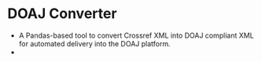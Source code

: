 # DOAJ Converter
- A Pandas-based tool to convert Crossref XML into DOAJ compliant XML for automated delivery into the DOAJ platform. 
- 